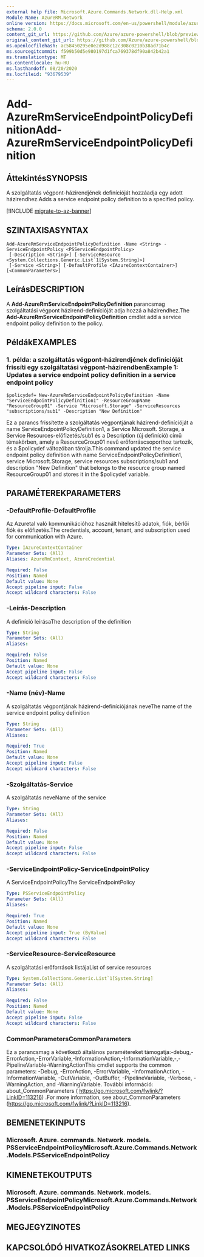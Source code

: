 ```yaml
---
external help file: Microsoft.Azure.Commands.Network.dll-Help.xml
Module Name: AzureRM.Network
online version: https://docs.microsoft.com/en-us/powershell/module/azurerm.network/add-azurermserviceendpointpolicydefinition
schema: 2.0.0
content_git_url: https://github.com/Azure/azure-powershell/blob/preview/src/ResourceManager/Network/Commands.Network/help/Add-AzureRmServiceEndpointPolicyDefinition.md
original_content_git_url: https://github.com/Azure/azure-powershell/blob/preview/src/ResourceManager/Network/Commands.Network/help/Add-AzureRmServiceEndpointPolicyDefinition.md
ms.openlocfilehash: ac58450295e0e2d988c12c308c0210b38ad71b4c
ms.sourcegitcommit: f599b50d5e980197d1fca769378df90a842b42a1
ms.translationtype: MT
ms.contentlocale: hu-HU
ms.lasthandoff: 08/20/2020
ms.locfileid: "93679539"
---
```

# <span data-ttu-id="10212-101">Add-AzureRmServiceEndpointPolicyDefinition</span><span class="sxs-lookup"><span data-stu-id="10212-101">Add-AzureRmServiceEndpointPolicyDefinition</span></span>

## <span data-ttu-id="10212-102">Áttekintés</span><span class="sxs-lookup"><span data-stu-id="10212-102">SYNOPSIS</span></span>
<span data-ttu-id="10212-103">A szolgáltatás végpont-házirendjének definícióját hozzáadja egy adott házirendhez.</span><span class="sxs-lookup"><span data-stu-id="10212-103">Adds a service endpoint policy definition to a specified policy.</span></span>

[!INCLUDE [migrate-to-az-banner](../../includes/migrate-to-az-banner.md)]

## <span data-ttu-id="10212-104">SZINTAXISA</span><span class="sxs-lookup"><span data-stu-id="10212-104">SYNTAX</span></span>

```
Add-AzureRmServiceEndpointPolicyDefinition -Name <String> -ServiceEndpointPolicy <PSServiceEndpointPolicy>
 [-Description <String>] [-ServiceResource <System.Collections.Generic.List`1[System.String]>]
 [-Service <String>] [-DefaultProfile <IAzureContextContainer>] [<CommonParameters>]
```

## <span data-ttu-id="10212-105">Leírás</span><span class="sxs-lookup"><span data-stu-id="10212-105">DESCRIPTION</span></span>
<span data-ttu-id="10212-106">A **Add-AzureRmServiceEndpointPolicyDefinition** parancsmag szolgáltatási végpont házirend-definícióját adja hozzá a házirendhez.</span><span class="sxs-lookup"><span data-stu-id="10212-106">The **Add-AzureRmServiceEndpointPolicyDefinition** cmdlet add a service endpoint policy definition to the policy.</span></span>

## <span data-ttu-id="10212-107">Példák</span><span class="sxs-lookup"><span data-stu-id="10212-107">EXAMPLES</span></span>

### <span data-ttu-id="10212-108">1. példa: a szolgáltatás végpont-házirendjének definícióját frissíti egy szolgáltatási végpont-házirendben</span><span class="sxs-lookup"><span data-stu-id="10212-108">Example 1: Updates a service endpoint policy definition in a service endpoint policy</span></span>
```
$policydef= New-AzureRmServiceEndpointPolicyDefinition -Name "ServiceEndpointPolicyDefinition1" -ResourceGroupName "ResourceGroup01" -Service "Microsoft.Storage" -ServiceResources "subscriptions/sub1" -Description "New Definition"
```

<span data-ttu-id="10212-109">Ez a parancs frissítette a szolgáltatás végpontjának házirend-definícióját a name ServiceEndpointPolicyDefinition1, a Service Microsoft. Storage, a Service Resources-előfizetés/sub1 és a Description (új definíció) című témakörben, amely a ResourceGroup01 nevű erőforráscsoporthoz tartozik, és a $policydef változóban tárolja.</span><span class="sxs-lookup"><span data-stu-id="10212-109">This command updated the service endpoint policy definition with name ServiceEndpointPolicyDefinition1,  service Microsoft.Storage, service resources subscriptions/sub1 and description "New Definition" that belongs to the resource group named ResourceGroup01 and stores it in the $policydef variable.</span></span>

## <span data-ttu-id="10212-110">PARAMÉTEREK</span><span class="sxs-lookup"><span data-stu-id="10212-110">PARAMETERS</span></span>

### <span data-ttu-id="10212-111">-DefaultProfile</span><span class="sxs-lookup"><span data-stu-id="10212-111">-DefaultProfile</span></span>
<span data-ttu-id="10212-112">Az Azuretal való kommunikációhoz használt hitelesítő adatok, fiók, bérlői fiók és előfizetés.</span><span class="sxs-lookup"><span data-stu-id="10212-112">The credentials, account, tenant, and subscription used for communication with Azure.</span></span>

```yaml
Type: IAzureContextContainer
Parameter Sets: (All)
Aliases: AzureRmContext, AzureCredential

Required: False
Position: Named
Default value: None
Accept pipeline input: False
Accept wildcard characters: False
```

### <span data-ttu-id="10212-113">-Leírás</span><span class="sxs-lookup"><span data-stu-id="10212-113">-Description</span></span>
<span data-ttu-id="10212-114">A definíció leírása</span><span class="sxs-lookup"><span data-stu-id="10212-114">The description of the definition</span></span>

```yaml
Type: String
Parameter Sets: (All)
Aliases:

Required: False
Position: Named
Default value: None
Accept pipeline input: False
Accept wildcard characters: False
```

### <span data-ttu-id="10212-115">-Name (név)</span><span class="sxs-lookup"><span data-stu-id="10212-115">-Name</span></span>
<span data-ttu-id="10212-116">A szolgáltatás végpontjának házirend-definíciójának neve</span><span class="sxs-lookup"><span data-stu-id="10212-116">The name of the service endpoint policy definition</span></span>

```yaml
Type: String
Parameter Sets: (All)
Aliases:

Required: True
Position: Named
Default value: None
Accept pipeline input: False
Accept wildcard characters: False
```

### <span data-ttu-id="10212-117">-Szolgáltatás</span><span class="sxs-lookup"><span data-stu-id="10212-117">-Service</span></span>
<span data-ttu-id="10212-118">A szolgáltatás neve</span><span class="sxs-lookup"><span data-stu-id="10212-118">Name of the service</span></span>

```yaml
Type: String
Parameter Sets: (All)
Aliases:

Required: False
Position: Named
Default value: None
Accept pipeline input: False
Accept wildcard characters: False
```

### <span data-ttu-id="10212-119">-ServiceEndpointPolicy</span><span class="sxs-lookup"><span data-stu-id="10212-119">-ServiceEndpointPolicy</span></span>
<span data-ttu-id="10212-120">A ServiceEndpointPolicy</span><span class="sxs-lookup"><span data-stu-id="10212-120">The ServiceEndpointPolicy</span></span>

```yaml
Type: PSServiceEndpointPolicy
Parameter Sets: (All)
Aliases:

Required: True
Position: Named
Default value: None
Accept pipeline input: True (ByValue)
Accept wildcard characters: False
```

### <span data-ttu-id="10212-121">-ServiceResource</span><span class="sxs-lookup"><span data-stu-id="10212-121">-ServiceResource</span></span>
<span data-ttu-id="10212-122">A szolgáltatási erőforrások listája</span><span class="sxs-lookup"><span data-stu-id="10212-122">List of service resources</span></span>

```yaml
Type: System.Collections.Generic.List`1[System.String]
Parameter Sets: (All)
Aliases:

Required: False
Position: Named
Default value: None
Accept pipeline input: False
Accept wildcard characters: False
```

### <span data-ttu-id="10212-123">CommonParameters</span><span class="sxs-lookup"><span data-stu-id="10212-123">CommonParameters</span></span>
<span data-ttu-id="10212-124">Ez a parancsmag a következő általános paramétereket támogatja:-debug,-ErrorAction,-ErrorVariable,-InformationAction,-InformationVariable,-,-PipelineVariable-WarningAction</span><span class="sxs-lookup"><span data-stu-id="10212-124">This cmdlet supports the common parameters: -Debug, -ErrorAction, -ErrorVariable, -InformationAction, -InformationVariable, -OutVariable, -OutBuffer, -PipelineVariable, -Verbose, -WarningAction, and -WarningVariable.</span></span>
<span data-ttu-id="10212-125">További információ: about_CommonParameters ( https://go.microsoft.com/fwlink/?LinkID=113216) .</span><span class="sxs-lookup"><span data-stu-id="10212-125">For more information, see about_CommonParameters (https://go.microsoft.com/fwlink/?LinkID=113216).</span></span>

## <span data-ttu-id="10212-126">BEMENETEK</span><span class="sxs-lookup"><span data-stu-id="10212-126">INPUTS</span></span>

### <span data-ttu-id="10212-127">Microsoft. Azure. commands. Network. models. PSServiceEndpointPolicy</span><span class="sxs-lookup"><span data-stu-id="10212-127">Microsoft.Azure.Commands.Network.Models.PSServiceEndpointPolicy</span></span>


## <span data-ttu-id="10212-128">KIMENETEK</span><span class="sxs-lookup"><span data-stu-id="10212-128">OUTPUTS</span></span>

### <span data-ttu-id="10212-129">Microsoft. Azure. commands. Network. models. PSServiceEndpointPolicy</span><span class="sxs-lookup"><span data-stu-id="10212-129">Microsoft.Azure.Commands.Network.Models.PSServiceEndpointPolicy</span></span>


## <span data-ttu-id="10212-130">MEGJEGYZI</span><span class="sxs-lookup"><span data-stu-id="10212-130">NOTES</span></span>

## <span data-ttu-id="10212-131">KAPCSOLÓDÓ HIVATKOZÁSOK</span><span class="sxs-lookup"><span data-stu-id="10212-131">RELATED LINKS</span></span>
